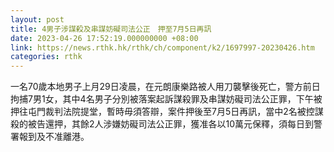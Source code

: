 ```yaml
---
layout: post
title: 4男子涉謀殺及串謀妨礙司法公正　押至7月5日再訊
date: 2023-04-26 17:52:19.000000000 +08:00
link: https://news.rthk.hk/rthk/ch/component/k2/1697997-20230426.htm
categories: rthk
---
```


一名70歲本地男子上月29日凌晨，在元朗康樂路被人用刀襲擊後死亡，警方前日拘捕7男1女，其中4名男子分別被落案起訴謀殺罪及串謀妨礙司法公正罪，下午被押往屯門裁判法院提堂，暫時毋須答辯，案件押後至7月5日再訊，當中2名被控謀殺的被告還押，其餘2人涉嫌妨礙司法公正罪，獲准各以10萬元保釋，須每日到警署報到及不准離港。
